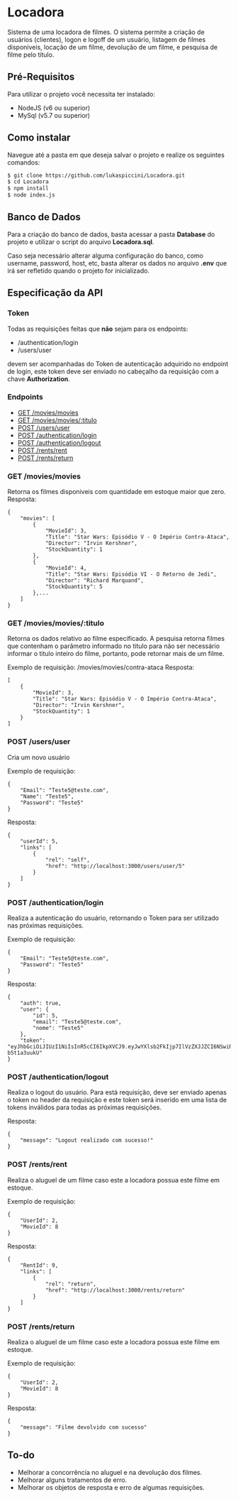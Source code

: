 # Locadora 
Sistema de uma locadora de filmes. O sistema permite a criação de usuários (clientes), logon e logoff de um usuário, listagem de filmes disponíveis, locação de um filme, devolução de um filme, e pesquisa de filme pelo título.

## Pré-Requisitos
Para utilizar o projeto você necessita ter instalado:
- NodeJS (v6 ou superior)
- MySql (v5.7 ou superior)

## Como instalar
Navegue até a pasta em que deseja salvar o projeto e realize os seguintes comandos: 

```sh
$ git clone https://github.com/lukaspiccini/Locadora.git
$ cd Locadora
$ npm install
$ node index.js
```

## Banco de Dados
Para a criação do banco de dados, basta acessar a pasta **Database** do projeto e utilizar o script do arquivo **Locadora.sql**.

Caso seja necessário alterar alguma configuração do banco, como username, password, host, etc, basta alterar os dados no arquivo **.env** que irá ser refletido quando o projeto for inicializado. 

## Especificação da API

### Token
Todas as requisições feitas que **não** sejam para os endpoints:
- /authentication/login
- /users/user

devem ser acompanhadas do Token de autenticação adquirido no endpoint de login, este token deve ser enviado no cabeçalho da requisição com a chave **Authorization**.

### Endpoints
* [GET /movies/movies](#GET_moviesmovies_28)
* [GET /movies/movies/:titulo](#GET_moviesmoviestitulo_50)
* [POST /users/user](#POST_usersuser_66)
* [POST /authentication/login](#POST_authenticationlogin_91)
* [POST /authentication/logout](#POST_authenticationlogout_115)
* [POST /rents/rent](#POST_rentsrent_125)
* [POST /rents/return](#POST_rentsreturn_148)

### GET /movies/movies
Retorna os filmes disponiveis com quantidade em estoque maior que zero.
Resposta: 
```
{
    "movies": [
        {
            "MovieId": 3,
            "Title": "Star Wars: Episódio V - O Império Contra-Ataca",
            "Director": "Irvin Kershner",
            "StockQuantity": 1
        },
        {
            "MovieId": 4,
            "Title": "Star Wars: Episódio VI - O Retorno de Jedi",
            "Director": "Richard Marquand",
            "StockQuantity": 5
        },...
    ]
}
```

### GET /movies/movies/:titulo
Retorna os dados relativo ao filme especificado. A pesquisa retorna filmes que contenham o parâmetro informado no titulo para não ser necessário informar o titulo inteiro do filme, portanto, pode retornar mais de um filme.

Exemplo de requisição: /movies/movies/contra-ataca
Resposta: 
```
[
    {
        "MovieId": 3,
        "Title": "Star Wars: Episódio V - O Império Contra-Ataca",
        "Director": "Irvin Kershner",
        "StockQuantity": 1
    }
]
```

### POST /users/user
Cria um novo usuário

Exemplo de requisição: 
```
{
	"Email": "Teste5@teste.com",
	"Name": "Teste5",
	"Password": "Teste5"
}
```

Resposta:
```
{
    "userId": 5,
    "links": [
        {
            "rel": "self",
            "href": "http://localhost:3000/users/user/5"
        }
    ]
}
```

### POST /authentication/login
Realiza a autenticação do usuário, retornando o Token para ser utilizado nas próximas requisições.

Exemplo de requisição:
```
{
	"Email": "Teste5@teste.com",
	"Password": "Teste5"
}
```

Resposta:
```
{
    "auth": true,
    "user": {
        "id": 5,
        "email": "Teste5@teste.com",
        "nome": "Teste5"
    },
    "token": "eyJhbGciOiJIUzI1NiIsInR5cCI6IkpXVCJ9.eyJwYXlsb2FkIjp7IlVzZXJJZCI6NSwiRW1haWwiOiJUZXN0ZTVAdGVzdGUuY29tIiwiTmFtZSI6IlRlc3RlNSIsIlBhc3N3b3JkIjoiJDJiJDEwJFh4OVJMbUhmQTBEOC5FcWNaTzdKNXVCNEpvMUhLV0ZOTktXU0VQS3h2QmxEUk9XcDYyOVRxIn0sImlhdCI6MTU0NDk3MDM3OSwiZXhwIjoxNTQ1MDU2Nzc5fQ.mvKNUUZQhjFcM48NFRChdv7kGEdhsYJ_-b5t1a3uukU"
}
```

### POST /authentication/logout
Realiza o logout do usuário. Para está requisição, deve ser enviado apenas o token no header da requisição e este token será inserido em uma lista de tokens inválidos para todas as próximas requisições.

Resposta:
```
{
    "message": "Logout realizado com sucesso!"
}
```

### POST /rents/rent
Realiza o aluguel de um filme caso este a locadora possua este filme em estoque.

Exemplo de requisição:
```
{
	"UserId": 2,
	"MovieId": 8
}
```
Resposta:
```
{
    "RentId": 9,
    "links": [
        {
            "rel": "return",
            "href": "http://localhost:3000/rents/return"
        }
    ]
}
```

### POST /rents/return
Realiza o aluguel de um filme caso este a locadora possua este filme em estoque.

Exemplo de requisição:
```
{
	"UserId": 2,
	"MovieId": 8
}
```
Resposta:
```
{
    "message": "Filme devolvido com sucesso"
}
```

## To-do

 - Melhorar a concorrência no aluguel e na devolução dos filmes.
 - Melhorar alguns tratamentos de erro.
 - Melhorar os objetos de resposta e erro de algumas requisições.
 




